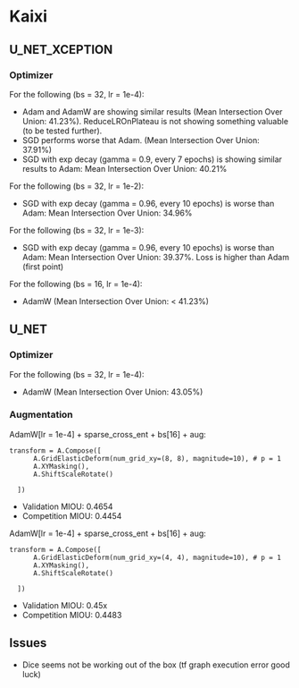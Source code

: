 # Kaixi
## U_NET_XCEPTION
### Optimizer
For the following (bs = 32, lr = 1e-4):
- Adam and AdamW are showing similar results (Mean Intersection Over Union: 41.23%). ReduceLROnPlateau is not showing something valuable (to be tested further).
- SGD performs worse that Adam. (Mean Intersection Over Union: 37.91%)
- SGD with exp decay (gamma = 0.9, every 7 epochs) is showing similar results to Adam: Mean Intersection Over Union: 40.21%

For the following (bs = 32, lr = 1e-2):
- SGD with exp decay (gamma = 0.96, every 10 epochs) is worse than Adam: Mean Intersection Over Union: 34.96%

For the following (bs = 32, lr = 1e-3):
- SGD with exp decay (gamma = 0.96, every 10 epochs) is worse than Adam: Mean Intersection Over Union: 39.37%. Loss is higher than Adam (first point)

For the following (bs = 16, lr = 1e-4):
- AdamW (Mean Intersection Over Union: < 41.23%)

## U_NET
### Optimizer
For the following (bs = 32, lr = 1e-4):
- AdamW (Mean Intersection Over Union: 43.05%)

### Augmentation
AdamW[lr = 1e-4] + sparse_cross_ent + bs[16] + aug:
```
transform = A.Compose([
      A.GridElasticDeform(num_grid_xy=(8, 8), magnitude=10), # p = 1
      A.XYMasking(),
      A.ShiftScaleRotate()

  ])
```
- Validation MIOU: 0.4654
- Competition MIOU: 0.4454

AdamW[lr = 1e-4] + sparse_cross_ent + bs[16] + aug:
```
transform = A.Compose([
      A.GridElasticDeform(num_grid_xy=(4, 4), magnitude=10), # p = 1
      A.XYMasking(),
      A.ShiftScaleRotate()

  ])
```
- Validation MIOU: 0.45x
- Competition MIOU: 0.4483

## Issues
- Dice seems not be working out of the box (tf graph execution error good luck)